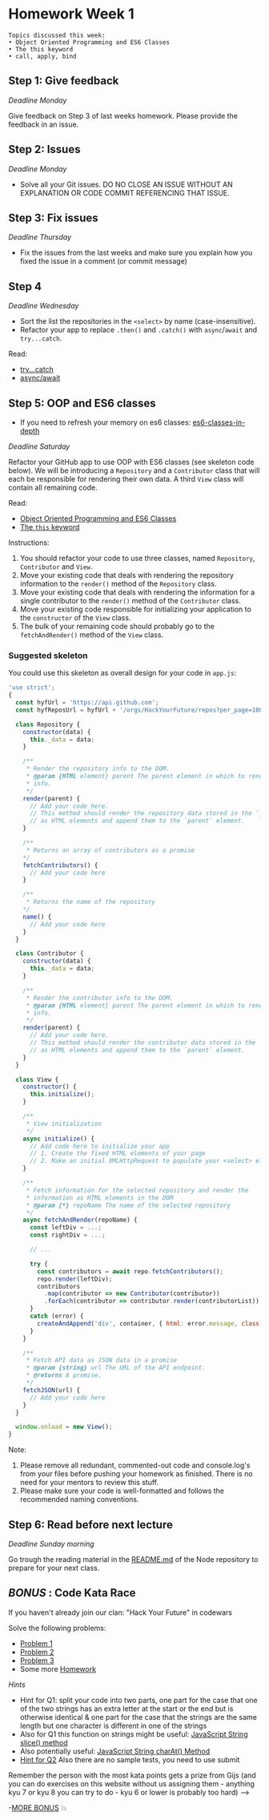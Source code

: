 # Homework Week 1

```
Topics discussed this week:
• Object Oriented Programming and ES6 Classes
• The this keyword
• call, apply, bind
```

## Step 1: Give feedback

_Deadline Monday_

Give feedback on Step 3 of last weeks homework. Please provide the feedback in an issue.

## Step 2: Issues

_Deadline Monday_

- Solve all your Git issues. DO NO CLOSE AN ISSUE WITHOUT AN EXPLANATION OR CODE COMMIT REFERENCING THAT ISSUE.

## Step 3: Fix issues

_Deadline Thursday_

- Fix the issues from the last weeks and make sure you explain how you fixed the issue in a comment (or commit message)

## Step 4

_Deadline Wednesday_

- Sort the list the repositories in the `<select>` by name (case-insensitive).
- Refactor your app to replace `.then()` and `.catch()` with `async`/`await` and `try...catch`.

Read:

- [try...catch](../../../../fundamentals/blob/master/fundamentals/try_catch.md)
- [async/await](../../../../fundamentals/blob/master/fundamentals/async_await.md)

## Step 5: OOP and ES6 classes

- If you need to refresh your memory on es6 classes: [es6-classes-in-depth](https://ponyfoo.com/articles/es6-classes-in-depth)

_Deadline Saturday_

Refactor your GitHub app to use OOP with ES6 classes (see skeleton code below). We will be introducing a `Repository` and a `Contributor` class that will each be responsible for rendering their own data. A third `View` class will contain all remaining code.

Read:

- [Object Oriented Programming and ES6 Classes](../../../../fundamentals/blob/master/fundamentals/oop_classes.md)
- [The `this` keyword](../../../../fundamentals/blob/master/fundamentals/this.md)

Instructions:

1. You should refactor your code to use three classes, named `Repository`, `Contributor` and `View`.
2. Move your existing code that deals with rendering the repository information to the `render()` method of the `Repository` class.
3. Move your existing code that deals with rendering the information for a single contributor to the `render()` method of the `Contributor` class.
4. Move your existing code responsible for initializing your application to the `constructor` of the `View` class.
5. The bulk of your remaining code should probably go to the `fetchAndRender()` method of the `View` class.

### Suggested skeleton

You could use this skeleton as overall design for your code in `app.js`:

```js
'use strict';
{
  const hyfUrl = 'https://api.github.com';
  const hyfReposUrl = hyfUrl + '/orgs/HackYourFuture/repos?per_page=100';

  class Repository {
    constructor(data) {
      this._data = data;
    }

    /**
     * Render the repository info to the DOM.
     * @param {HTML element} parent The parent element in which to render the repository.
     * info.
     */
    render(parent) {
      // Add your code here.
      // This method should render the repository data stored in the '_data' property
      // as HTML elements and append them to the `parent` element.
    }

    /**
     * Returns an array of contributors as a promise
    */
    fetchContributors() {
      // Add your code here
    }

    /**
     * Returns the name of the repository
    */
    name() {
      // Add your code here
    }
  }

  class Contributor {
    constructor(data) {
      this._data = data;
    }

    /**
     * Render the contributor info to the DOM.
     * @param {HTML element} parent The parent element in which to render the contributor.
     * info.
     */
    render(parent) {
      // Add your code here.
      // This method should render the contributor data stored in the 'data' property
      // as HTML elements and append them to the `parent` element.
    }
  }

  class View {
    constructor() {
      this.initialize();
    }

    /**
     * View initialization
     */
    async initialize() {
      // Add code here to initialize your app
      // 1. Create the fixed HTML elements of your page
      // 2. Make an initial XMLHttpRequest to populate your <select> element
    }

    /**
     * Fetch information for the selected repository and render the
     * information as HTML elements in the DOM
     * @param {*} repoName The name of the selected repository
     */
    async fetchAndRender(repoName) {
      const leftDiv = ...;
      const rightDiv = ...;

      // ...

      try {
        const contributors = await repo.fetchContributors();
        repo.render(leftDiv);
        contributors
          .map(contributor => new Contributor(contributor))
          .forEach(contributor => contributor.render(contributorList));
      }
      catch (error) {
        createAndAppend('div', container, { html: error.message, class: 'alert alert-error' });
      }
    }

    /**
     * Fetch API data as JSON data in a promise
     * @param {string} url The URL of the API endpoint.
     * @returns A promise.
     */
    fetchJSON(url) {
      // Add your code here
    }
  }

  window.onload = new View();
}
```

Note:

1. Please remove all redundant, commented-out code and console.log's from your files before pushing your homework as finished. There is no need for your mentors to review this stuff.
2. Please make sure your code is well-formatted and follows the recommended naming conventions.
## Step 6: Read before next lecture

_Deadline Sunday morning_

Go trough the reading material in the [README.md](https://github.com/HackYourFuture/Node.js) of the Node repository to prepare for your next class.

## _BONUS_ : Code Kata Race

If you haven't already join our clan: "Hack Your Future" in codewars

Solve the following problems:
- [Problem 1](https://www.codewars.com/kata/keep-up-the-hoop)
- [Problem 2](https://www.codewars.com/kata/find-the-first-non-consecutive-number)
- [Problem 3](https://www.codewars.com/kata/negation-of-a-value)
- Some more [Homework](https://www.codewars.com/collections/hyf-homework-1)

_Hints_
- Hint for Q1: split your code into two parts, one part for the case that one of the two strings has an extra letter at the start or the end but is otherwise identical & one part for the case that the strings are the same length but one character is different in one of the strings
- Also for Q1 this function on strings might be useful: [JavaScript String slice() method](https://www.w3schools.com/jsref/jsref_slice_string.asp)
- Also potentially useful: [JavaScript String charAt() Method](https://www.w3schools.com/jsref/jsref_charat.asp)
- [Hint for Q2](https://www.w3schools.com/jsref/jsref_sort.asp) Also there are no sample tests, you need to use submit

Remember the person with the most kata points gets a prize from Gijs (and you can do exercises on this website without us assigning them - anything kyu 7 or kyu 8 you can try to do - kyu 6 or lower is probably too hard) -->

-[MORE BONUS](https://www.codewars.com/collections/hyf-homework-1-bonus-credit) :collision:
